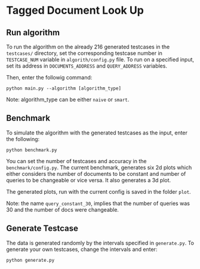 # Tagged Document Look Up

## Run algorithm
To run the algorithm on the already 216 generated testcases in the ```testcases/``` directory, set the corresponding testcase number in ```TESTCASE_NUM``` variable in ```algorith/config.py``` file. To run on a specified input, set its address in ``DOCUMENTS_ADDRESS`` and ```QUERY_ADDRESS``` variables.

Then, enter the followig command:

```python main.py --algorithm [algorithm_type]```

Note: algorithm_type can be either ```naive``` or ```smart```.

## Benchmark 
To simulate the algorithm with the generated testcases as the input, enter the following:

```python benchmark.py```

You can set the number of testcases and accuracy in the ```benchmark/config.py```.
The current benchmark, generates six 2d plots which either considers the number of documents to be constant and number of queries to be changeable or vice versa. It also generates a 3d plot. 

The generated plots, run with the current config is saved in the folder ```plot```.

Note: the name ```query_constant_30```, implies that the number of queries was 30 and the number of docs were changeable.

## Generate Testcase
The data is generated randomly by the intervals specified in ```generate.py```.
To generate your own testcases, change the intervals and enter:

```python generate.py```
